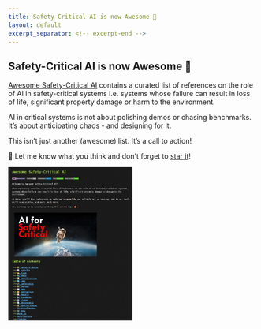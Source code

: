```yaml
---
title: Safety-Critical AI is now Awesome 🚀
layout: default
excerpt_separator: <!-- excerpt-end -->
---
```


## Safety-Critical AI is now Awesome 🚀

<!-- excerpt-start -->

[Awesome Safety-Critical AI](https://awesome.critical-ai.dev) contains a curated list of references on the role of AI in safety-critical systems i.e. systems whose failure can result in loss of life, significant property damage or harm to the environment.

AI in critical systems is not about polishing demos or chasing benchmarks. It’s about anticipating chaos - and designing for it.

This isn’t just another (awesome) list. It’s a call to action!

🌟 Let me know what you think and don't forget to [star it](https://github.com/JGalego/awesome-safety-critical-ai)!

<!-- excerpt-end -->

<img src="/assets/images/awesome_safety_critical_ai.jpg" width="50%"/>